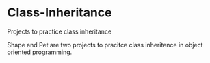 # Class-Inheritance
Projects to practice class inheritance

Shape and Pet are two projects to pracitce class inheritence in object
oriented programming. 
